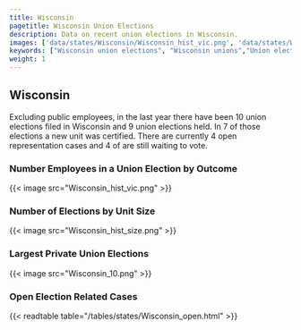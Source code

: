 ```yaml
---
title: Wisconsin
pagetitle: Wisconsin Union Elections
description: Data on recent union elections in Wisconsin.
images: ['data/states/Wisconsin/Wisconsin_hist_vic.png', 'data/states/Wisconsin/Wisconsin_hist_size.png', 'data/states/Wisconsin/Wisconsin_10.png']
keywords: ["Wisconsin union elections", "Wisconsin unions","Union elections"]
weight: 1
---
```

##  Wisconsin

Excluding public employees, in the last year there have been 10 union elections filed in Wisconsin and 9 union elections held. In 7 of those elections a new unit was certified. There are currently 4 open representation cases and 4 of are still waiting to vote.

### Number Employees in a Union Election by Outcome
{{< image src="Wisconsin_hist_vic.png" >}}

### Number of Elections by Unit Size
{{< image src="Wisconsin_hist_size.png" >}}

### Largest Private Union Elections
{{< image src="Wisconsin_10.png" >}}

### Open Election Related Cases
{{< readtable table="/tables/states/Wisconsin_open.html" >}}


